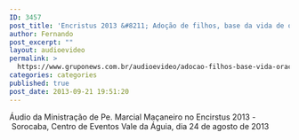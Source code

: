 ```yaml
---
ID: 3457
post_title: 'Encristus 2013 &#8211; Adoção de filhos, base da vida de oração'
author: Fernando
post_excerpt: ""
layout: audioevideo
permalink: >
  https://www.gruponews.com.br/audioevideo/adocao-filhos-base-vida-oracao
categories: categories
published: true
post_date: 2013-09-21 19:51:20
---
```

Áudio da Ministração de Pe. Marcial Maçaneiro no Encirstus 2013 - Sorocaba, Centro de Eventos Vale da Águia, dia 24 de agosto de 2013